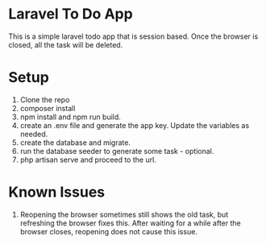 # Laravel To Do App

This is a simple laravel todo app that is session based. Once the browser is closed, all the task will be deleted.

# Setup
1. Clone the repo
2. composer install 
3. npm install and npm run build.
4. create an .env file and generate the app key. Update the variables as needed.
5. create the database and migrate.
6. run the database seeder to generate some task - optional.
6. php artisan serve and proceed to the url.

# Known Issues
1. Reopening the browser sometimes still shows the old task, but refreshing the browser fixes this. After waiting for a while after the browser closes, reopening does not cause this issue.
